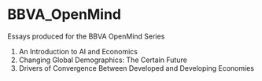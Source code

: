 # BBVA_OpenMind
Essays produced for the BBVA OpenMind Series

1. An Introduction to AI and Economics
2. Changing Global Demographics: The Certain Future
3. Drivers of Convergence Between Developed and Developing Economies

